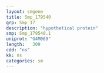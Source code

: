 ```yaml
---
layout: smgene
title: Smp_179540
grp: Smp_17
description: "hypothetical protein"
smp: Smp_179540.1
uniprot: "G4M069"
length:   309
cdd: "ns"
kk: ns
categories: sm
---
```

